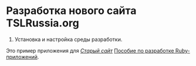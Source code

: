 # Разработка нового сайта TSLRussia.org

1. Установка и настройка среды разработки.

Это пример приложения для
[*Старый сайт*](http://TSLRussia.org.org/)
[Пособие по разработке Ruby-приложений](http://michaelhartl.com/).